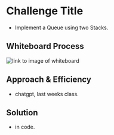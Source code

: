 # Challenge Title
<!-- Description of the challenge -->
- Implement a Queue using two Stacks.

## Whiteboard Process
<!-- Embedded whiteboard image -->
![link to image of whiteboard]()

## Approach & Efficiency
<!-- What approach did you take? Why? What is the Big O space/time for this approach? -->
- chatgpt, last weeks class.

## Solution
<!-- Show how to run your code, and examples of it in action -->
- in code.